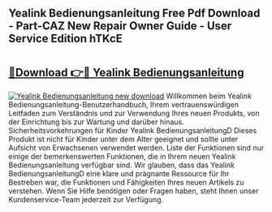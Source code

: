 ## Yealink Bedienungsanleitung Free Pdf Download - Part-CAZ New Repair Owner Guide - User Service Edition hTKcE

# <h2><a href="http://df24yyv.blite.top/?on=Yealink+Bedienungsanleitung">🔗Download 👉🔴 Yealink Bedienungsanleitung</a></h2>

[![Yealink Bedienungsanleitung new download](https://i.imgur.com/lujVjoI.png)](http://df24yyv.blite.top/?on=Yealink+Bedienungsanleitung)
Willkommen beim Yealink Bedienungsanleitung-Benutzerhandbuch, Ihrem vertrauenswürdigen Leitfaden zum Verständnis und zur Verwendung Ihres neuen Produkts, von der Einrichtung bis zur Wartung und darüber hinaus. Sicherheitsvorkehrungen für Kinder Yealink BedienungsanleitungD Dieses Produkt ist nicht für Kinder unter dem Alter geeignet und sollte unter Aufsicht von Erwachsenen verwendet werden. Liste der Funktionen sind nur einige der bemerkenswerten Funktionen, die in Ihrem neuen Yealink Bedienungsanleitung verfügbar sind. Wir glauben, dass das Yealink BedienungsanleitungD eine klare und prägnante Ressource für Ihr Bestreben war, die Funktionen und Fähigkeiten Ihres neuen Artikels zu verstehen. Wenn Sie Hilfe benötigen oder Fragen haben, steht Ihnen unser Kundenservice-Team jederzeit zur Verfügung.
